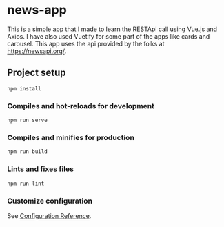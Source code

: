 # news-app

This is a simple app that I made to learn the RESTApi call using Vue.js and Axios. I have also used Vuetify for some part of the apps like cards and carousel. This app uses the api provided by the folks at https://newsapi.org/.

## Project setup
```
npm install
```

### Compiles and hot-reloads for development
```
npm run serve
```

### Compiles and minifies for production
```
npm run build
```

### Lints and fixes files
```
npm run lint
```

### Customize configuration
See [Configuration Reference](https://cli.vuejs.org/config/).
